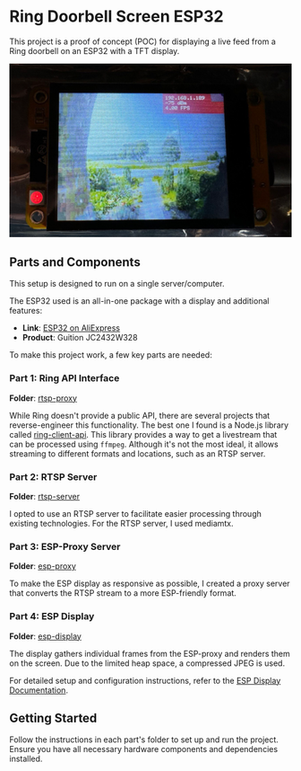 # Ring Doorbell Screen ESP32

This project is a proof of concept (POC) for displaying a live feed from a Ring doorbell on an ESP32 with a TFT display.

![Project Image](./pics/image.png)

## Parts and Components

This setup is designed to run on a single server/computer.

The ESP32 used is an all-in-one package with a display and additional features:

- **Link**: [ESP32 on AliExpress](https://nl.aliexpress.com/item/1005006948064622.html?spm=a2g0o.order_list.order_list_main.5.710679d2Pts8yA&gatewayAdapt=glo2nld)
- **Product**: Guition JC2432W328

To make this project work, a few key parts are needed:

### Part 1: Ring API Interface

**Folder**: [rtsp-proxy](./rtsp-proxy)

While Ring doesn't provide a public API, there are several projects that reverse-engineer this functionality. The best one I found is a Node.js library called [ring-client-api](https://github.com/dgreif/ring/tree/main/packages/ring-client-api). This library provides a way to get a livestream that can be processed using `ffmpeg`. Although it's not the most ideal, it allows streaming to different formats and locations, such as an RTSP server.

### Part 2: RTSP Server

**Folder**: [rtsp-server](./rtsp-server)

I opted to use an RTSP server to facilitate easier processing through existing technologies. For the RTSP server, I used mediamtx.

### Part 3: ESP-Proxy Server

**Folder**: [esp-proxy](./esp-proxy)

To make the ESP display as responsive as possible, I created a proxy server that converts the RTSP stream to a more ESP-friendly format.

### Part 4: ESP Display

**Folder**: [esp-display](./esp-display)

The display gathers individual frames from the ESP-proxy and renders them on the screen. Due to the limited heap space, a compressed JPEG is used.

For detailed setup and configuration instructions, refer to the [ESP Display Documentation](./esp-display.md).

## Getting Started

Follow the instructions in each part's folder to set up and run the project. Ensure you have all necessary hardware components and dependencies installed.
